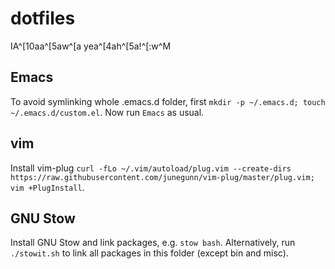 # dotfiles
IA^[10aa^[5aw^[a yea^[4ah^[5a!^[:w^M

## Emacs
To avoid symlinking whole .emacs.d folder, first `mkdir -p ~/.emacs.d; touch ~/.emacs.d/custom.el`. Now run `Emacs` as usual.

## vim
Install vim-plug `curl -fLo ~/.vim/autoload/plug.vim --create-dirs https://raw.githubusercontent.com/junegunn/vim-plug/master/plug.vim; vim +PlugInstall`.

## GNU Stow
Install GNU Stow and link packages, e.g. `stow bash`. Alternatively, run
`./stowit.sh` to link all packages in this folder (except bin and misc).

